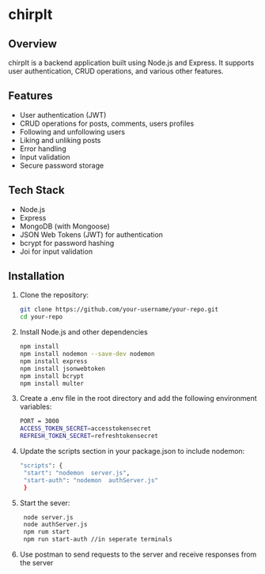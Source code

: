# chirpIt

## Overview

chirpIt is a backend application built using Node.js and Express. It supports user authentication, CRUD operations, and various other features.

## Features

- User authentication (JWT)
- CRUD operations for  posts, comments, users profiles
- Following and unfollowing users
- Liking and unliking posts
- Error handling
- Input validation
- Secure password storage

## Tech Stack

- Node.js
- Express
- MongoDB (with Mongoose)
- JSON Web Tokens (JWT) for authentication
- bcrypt for password hashing
- Joi for input validation

## Installation

1. Clone the repository:
   ```sh
   git clone https://github.com/your-username/your-repo.git
   cd your-repo
   ```
2. Install Node.js and other dependencies
   ```sh
   npm install
   npm install nodemon --save-dev nodemon
   npm install express
   npm install jsonwebtoken
   npm install bcrypt
   npm install multer
   ```
3. Create a .env file in the root directory and add the following environment variables:
   ```sh
   PORT = 3000
   ACCESS_TOKEN_SECRET=accesstokensecret
   REFRESH_TOKEN_SECRET=refreshtokensecret
   ```
4. Update the scripts section in your package.json to include nodemon:
   ```sh
   "scripts": {
    "start": "nodemon  server.js",
    "start-auth": "nodemon  authServer.js"
    }
5. Start the sever:
   ```sh
    node server.js
    node authServer.js
    npm rum start
    npm run start-auth //in seperate terminals
6. Use postman to send requests to the server and receive responses from the server
